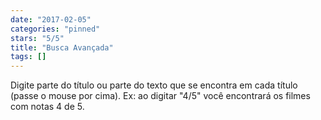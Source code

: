 ```yaml
---
date: "2017-02-05"
categories: "pinned"
stars: "5/5"
title: "Busca Avançada"
tags: []
---
```

Digite parte do título ou parte do texto que se encontra em cada título (passe o mouse por cima). Ex: ao digitar "4/5" você encontrará os filmes com notas 4 de 5.
